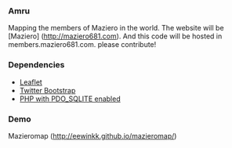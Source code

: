 ### Amru

Mapping the members of Maziero in the world. The website will be [Maziero] (http://maziero681.com). And this code will be hosted in members.maziero681.com. please contribute!

### Dependencies

- [Leaflet](http://leaflet.cloudmade.com/)
- [Twitter Bootstrap](http://twitter.github.com/bootstrap/)
- [PHP with PDO_SQLITE enabled](http://php.net/manual/en/ref.pdo-sqlite.php)

### Demo
Mazieromap (http://eewinkk.github.io/mazieromap/)
